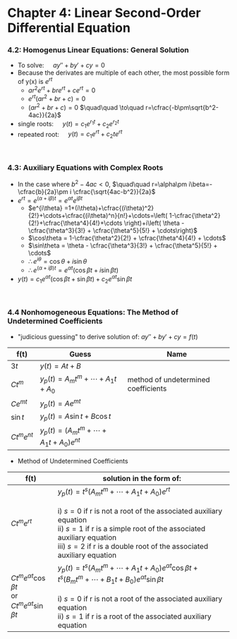 # Chapter 4: Linear Second-Order Differential Equation

### 4.2: Homogenus Linear Equations: General Solution
- To solve: $\quad ay''+by'+cy=0$
- Because the derivates are multiple of each other, the most possible form of y(x) is $e^{rt}$
  - $ar^2e^{rt}+bre^{rt}+ce^{rt}=0$
  - $e^{rt}(ar^2+br+c)=0$
  - $(ar^2+br+c)=0$ $\quad\quad \to\quad r=\cfrac{-b\pm\sqrt{b^2-4ac}}{2a}$
- single roots: $\quad y(t)=c_1e^{r_1t}+c_2e^{r_2t}$
- repeated root: $\quad y(t)=c_1e^{rt}+c_2te^{rt}$

<br/>

### 4.3: Auxiliary Equations with Complex Roots
- In the case where $b^2-4ac<0$, $\quad\quad r=\alpha\pm i\beta=- \cfrac{b}{2a}\pm i \cfrac{\sqrt{4ac-b^2}}{2a}$
- $e^{rt}=e^{(\alpha +i\beta)t}=e^{\alpha t}e^{i\beta t}$
  - $e^{i\theta} =1+(i\theta)+\cfrac{(i\theta)^2}{2!}+\cdots+\cfrac{(i\theta)^n}{n!}+\cdots=\left( 1-\cfrac{\theta^2}{2!}+\cfrac{\theta^4}{4!}+\cdots \right)+i\left( \theta - \cfrac{\theta^3}{3!} + \cfrac{\theta^5}{5!} + \cdots\right)$
  - $\cos\theta = 1-\cfrac{\theta^2}{2!} + \cfrac{\theta^4}{4!} + \cdots$
  - $\sin\theta = \theta - \cfrac{\theta^3}{3!} + \cfrac{\theta^5}{5!} + \cdots$
  - $\therefore e^{i\theta} = \cos\theta + i\sin\theta$
  - $\therefore e^{(\alpha + i \beta)t} = e^{\alpha t}(\cos\beta t+i\sin\beta t)$
- $y(t)=c_1e^{\alpha t}(\cos\beta t+\sin\beta t)+c_2e^{\alpha t}\sin\beta t$

<br/>

### 4.4 Nonhomogeneous Equations: The Method of Undetermined Coefficients
- "judicious guessing" to derive solution of: $ay''+by'+cy=f(t)$
  
|f(t) | Guess | Name |
|---|---|---|
|$3t$ | $y(t)=At+B$ ||
|$Ct^m$| $y_p(t)=A_mt^m+\cdots+A_1t+A_0$|method of undetermined coefficients|
|$Ce^{mt}$| $y_p(t)=Ae^{mt}$||
|$\sin t$| $y_p(t)=A\sin t+B\cos t$|
|$Ct^me^{nt}$|$y_p(t)=(A_mt^m+\cdots+A_1t+A_0)e^{nt}$|

- Method of Undetermined Coefficients

|f(t) | solution in the form of:|
|---|---|
|$Ct^me^{rt}$|$y_p(t)=t^s(A_mt^m+\cdots+A_1t+A_0)e^{rt}$<br/><br/>i) $s=0$ if r is not a root of the associated auxiliary equation<br/>ii) $s=1$ if r is a simple root of the associated auxiliary equation<br/>iii) $s=2$ if r is a double root of the associated auxiliary equation|
|$Ct^me^{\alpha t}\cos\beta t$<br/>or<br/>$Ct^me^{\alpha t}\sin\beta t$|$y_p(t)=t^s(A_mt^m+\cdots+A_1t+A_0)e^{\alpha t}\cos\beta t+t^s(B_mt^m+\cdots+B_1t+B_0)e^{\alpha t}\sin\beta t$<br/><br/>i) $s=0$ if r is not a root of the associated auxiliary equation<br/>ii) $s=1$ if r is a root of the associated auxiliary equation|